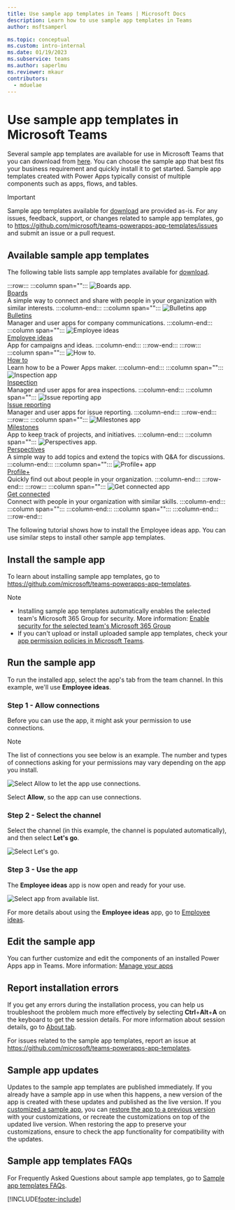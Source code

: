 ```yaml
---
title: Use sample app templates in Teams | Microsoft Docs
description: Learn how to use sample app templates in Teams
author: msftsamperl

ms.topic: conceptual
ms.custom: intro-internal
ms.date: 01/19/2023
ms.subservice: teams
ms.author: saperlmu
ms.reviewer: mkaur
contributors:
  - mduelae
---
```


# Use sample app templates in Microsoft Teams

Several sample app templates are available for use in Microsoft Teams that you can download from [here](https://github.com/microsoft/teams-powerapps-app-templates). You can choose the sample app that best fits your business requirement and quickly install it to get started. Sample app templates created with Power Apps typically consist of multiple components such as apps, flows, and tables.

> [!IMPORTANT]
> Sample app templates available for [download](https://github.com/microsoft/teams-powerapps-app-templates) are provided as-is. For any issues, feedback, support, or changes related to sample app templates, go to https://github.com/microsoft/teams-powerapps-app-templates/issues and submit an issue or a pull request.

## Available sample app templates

The following table lists sample app templates available for [download](https://github.com/microsoft/teams-powerapps-app-templates).

:::row:::
   :::column span="":::
      ![Boards app.](media/app-icons/boards-app-icon.png "Boards app") <br> [Boards](https://github.com/microsoft/teams-powerapps-app-templates/tree/main/Boards) <br> A simple way to connect and share with people in your organization with similar interests.
   :::column-end:::
   :::column span="":::
      ![Bulletins app](media/app-icons/bulletins-app-icon.png "Bulletins app") <br> [Bulletins](https://github.com/microsoft/teams-powerapps-app-templates/tree/main/Bulletins) <br> Manager and user apps for company communications.
   :::column-end:::
   :::column span="":::
      ![Employee ideas](media/app-icons/employee-ideas-app-icon.png "Employee ideas app") <br> [Employee ideas](https://github.com/microsoft/teams-powerapps-app-templates/tree/main/Employee%20Ideas) <br> App for campaigns and ideas.
   :::column-end:::
:::row-end:::
:::row:::
   :::column span="":::
      ![How to.](media/app-icons/how-to-app-icon.png "How to app") <br> [How to](https://github.com/microsoft/teams-powerapps-app-templates/tree/main/HowTo) <br> Learn how to be a Power Apps maker.
   :::column-end:::
   :::column span="":::
      ![Inspection app](media/app-icons/inspection-app-icon.png "Inspection app") <br> [Inspection](https://github.com/microsoft/teams-powerapps-app-templates/tree/main/Area%20Inspection) <br> Manager and user apps for area inspections.
   :::column-end:::
   :::column span="":::
      ![Issue reporting app](media/app-icons/issue-reporting-app-icon.png "Issue reporting app") <br> [Issue reporting](https://github.com/microsoft/teams-powerapps-app-templates/tree/main/IssueReporting) <br> Manager and user apps for issue reporting.
   :::column-end:::
:::row-end:::
:::row:::
   :::column span="":::
      ![Milestones app](media/app-icons/milestones-app-icon.png "Milestones app") <br> [Milestones](https://github.com/microsoft/teams-powerapps-app-templates/tree/main/Milestones) <br> App to keep track of projects, and initiatives.
   :::column-end:::
    :::column span="":::
      ![Perspectives app.](media/app-icons/perspectives-app-icon.png "Perspectives app") <br> [Perspectives](https://github.com/microsoft/teams-powerapps-app-templates/tree/main/Perspectives) <br> A simple way to add topics and extend the topics with Q&A for discussions.
   :::column-end:::
   :::column span="":::
      ![Profile+ app](media/app-icons/profile-app-icon.png "Profile+ app") <br> [Profile+](https://github.com/microsoft/teams-powerapps-app-templates/tree/main/ProfilePlus) <br> Quickly find out about people in your organization.
   :::column-end:::
:::row-end:::
:::row:::
   :::column span="":::
    ![Get connected app](media/app-icons/get-connected-app-icon.png "Get connected app") <br> [Get connected](https://github.com/microsoft/teams-powerapps-app-templates/tree/main/GetConnected) <br> Connect with people in your organization with similar skills.
   :::column-end:::
   :::column span="":::
    :::column-end:::
   :::column span="":::
    :::column-end:::
:::row-end:::

The following tutorial shows how to install the Employee ideas app. You can use similar steps to install other sample app templates.

## Install the sample app

To learn about installing sample app templates, go to https://github.com/microsoft/teams-powerapps-app-templates.

> [!NOTE]
> - Installing sample app templates automatically enables the selected team's Microsoft 365 Group for security. More information: [Enable security for the selected team's Microsoft 365 Group](../maker/canvas-apps/share-app.md#share-an-app-with-microsoft-365-groups)
> - If you can't upload or install uploaded sample app templates, check your [app permission policies in Microsoft Teams](/microsoftteams/teams-app-permission-policies).

## Run the sample app

To run the installed app, select the app's tab from the team channel. In this example, we'll use **Employee ideas**.

### Step 1 - Allow connections

Before you can use the app, it might ask your permission to use connections.

> [!NOTE]
> The list of connections you see below is an example. The number and types of connections asking for your permissions may vary depending on the app you install.

![Select Allow to let the app use connections.](media/sample-app-10.png "Select Allow to let the app use connections")

Select **Allow**, so the app can use connections.

### Step 2 - Select the channel

Select the channel (in this example, the channel is populated automatically), and then select **Let's go**.

![Select Let's go.](media/sample-app-11.png "Select Let's go")

### Step 3 - Use the app

The **Employee ideas** app is now open and ready for your use.

![Select app from available list.](media/sample-app-12.png "Select app from available list")

For more details about using the **Employee ideas** app, go to [Employee ideas](employee-ideas.md).

## Edit the sample app

You can further customize and edit the components of an installed Power Apps app in Teams. More information: [Manage your apps](manage-your-apps.md)

## Report installation errors

If you get any errors during the installation process, you can help us troubleshoot the problem much more effectively by selecting **Ctrl**+**Alt**+**A** on the keyboard to get the session details. For more information about session details, go to [About tab](overview-of-the-power-apps-app.md#about).

For issues related to the sample app templates, report an issue at https://github.com/microsoft/teams-powerapps-app-templates.

## Sample app updates

Updates to the sample app templates are published immediately. If you already have a sample app in use when this happens, a new version of the app is created with these updates and published as the live version. If you [customized a sample app](customize-sample-apps.md), you can [restore the app to a previous version](manage-your-apps.md#restore-an-app) with your customizations, or recreate the customizations on top of the updated live version. When restoring the app to preserve your customizations, ensure to check the app functionality for compatibility with the updates.

## Sample app templates FAQs

For Frequently Asked Questions about sample app templates, go to [Sample app templates FAQs](sample-apps-faqs.md).


[!INCLUDE[footer-include](../includes/footer-banner.md)]